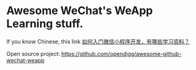 # Awesome WeChat's WeApp Learning stuff.

If you know Chinese, this link [如何入门微信小程序开发，有哪些学习资料？](https://www.zhihu.com/question/50907897/answer/128494332)

Open source project: https://github.com/opendigg/awesome-github-wechat-weapp
